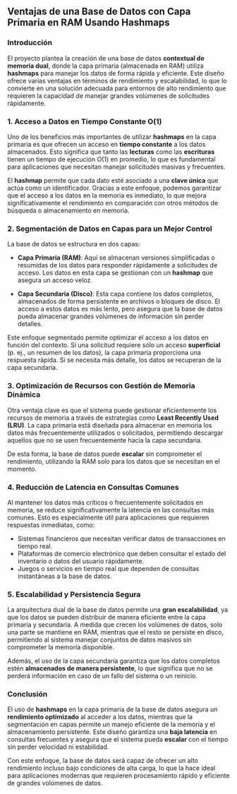 

## Ventajas de una Base de Datos con Capa Primaria en RAM Usando Hashmaps

### Introducción

El proyecto plantea la creación de una base de datos **contextual de memoria dual**, donde la capa primaria (almacenada en RAM) utiliza **hashmaps** para manejar los datos de forma rápida y eficiente. Este diseño ofrece varias ventajas en términos de rendimiento y escalabilidad, lo que lo convierte en una solución adecuada para entornos de alto rendimiento que requieren la capacidad de manejar grandes volúmenes de solicitudes rápidamente.

### 1. **Acceso a Datos en Tiempo Constante O(1)**

Uno de los beneficios más importantes de utilizar **hashmaps** en la capa primaria es que ofrecen un acceso en **tiempo constante** a los datos almacenados. Esto significa que tanto las **lecturas** como las **escrituras** tienen un tiempo de ejecución O(1) en promedio, lo que es fundamental para aplicaciones que necesitan manejar solicitudes masivas y frecuentes.

El **hashmap** permite que cada dato esté asociado a una **clave única** que actúa como un identificador. Gracias a este enfoque, podemos garantizar que el acceso a los datos en la memoria es inmediato, lo que mejora significativamente el rendimiento en comparación con otros métodos de búsqueda o almacenamiento en memoria.

### 2. **Segmentación de Datos en Capas para un Mejor Control**

La base de datos se estructura en dos capas:

- **Capa Primaria (RAM)**: Aquí se almacenan versiones simplificadas o resumidas de los datos para responder rápidamente a solicitudes de acceso. Los datos en esta capa se gestionan con un **hashmap** que asegura un acceso veloz.
  
- **Capa Secundaria (Disco)**: Esta capa contiene los datos completos, almacenados de forma persistente en archivos o bloques de disco. El acceso a estos datos es más lento, pero asegura que la base de datos pueda almacenar grandes volúmenes de información sin perder detalles.

Este enfoque segmentado permite optimizar el acceso a los datos en función del contexto. Si una solicitud requiere sólo un acceso **superficial** (p. ej., un resumen de los datos), la capa primaria proporciona una respuesta rápida. Si se necesita más detalle, los datos se recuperan de la capa secundaria.

### 3. **Optimización de Recursos con Gestión de Memoria Dinámica**

Otra ventaja clave es que el sistema puede gestionar eficientemente los recursos de memoria a través de estrategias como **Least Recently Used (LRU)**. La capa primaria está diseñada para almacenar en memoria los datos más frecuentemente utilizados o solicitados, permitiendo descargar aquellos que no se usen frecuentemente hacia la capa secundaria. 

De esta forma, la base de datos puede **escalar** sin comprometer el rendimiento, utilizando la RAM solo para los datos que se necesitan en el momento.

### 4. **Reducción de Latencia en Consultas Comunes**

Al mantener los datos más críticos o frecuentemente solicitados en memoria, se reduce significativamente la latencia en las consultas más comunes. Esto es especialmente útil para aplicaciones que requieren respuestas inmediatas, como:

- Sistemas financieros que necesitan verificar datos de transacciones en tiempo real.
- Plataformas de comercio electrónico que deben consultar el estado del inventario o datos del usuario rápidamente.
- Juegos o servicios en tiempo real que dependen de consultas instantáneas a la base de datos.

### 5. **Escalabilidad y Persistencia Segura**

La arquitectura dual de la base de datos permite una **gran escalabilidad**, ya que los datos se pueden distribuir de manera eficiente entre la capa primaria y secundaria. A medida que crecen los volúmenes de datos, solo una parte se mantiene en RAM, mientras que el resto se persiste en disco, permitiendo al sistema manejar conjuntos de datos masivos sin comprometer la memoria disponible.

Además, el uso de la capa secundaria garantiza que los datos completos estén **almacenados de manera persistente**, lo que significa que no se perderá información en caso de un fallo del sistema o un reinicio.

### Conclusión

El uso de **hashmaps** en la capa primaria de la base de datos asegura un **rendimiento optimizado** al acceder a los datos, mientras que la segmentación en capas permite un manejo eficiente de la memoria y el almacenamiento persistente. Este diseño garantiza una **baja latencia** en consultas frecuentes y asegura que el sistema pueda **escalar** con el tiempo sin perder velocidad ni estabilidad.

Con este enfoque, la base de datos será capaz de ofrecer un alto rendimiento incluso bajo condiciones de alta carga, lo que la hace ideal para aplicaciones modernas que requieren procesamiento rápido y eficiente de grandes volúmenes de datos.
